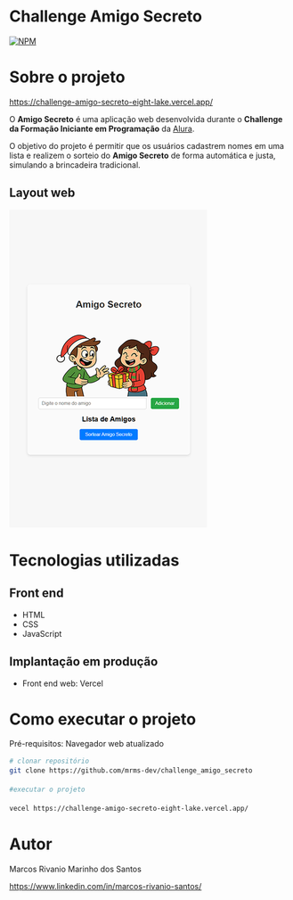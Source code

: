 # Challenge Amigo Secreto  
[![NPM](https://img.shields.io/npm/l/react)](https://github.com/mrms-dev/challenge_amigo_secreto/blob/main/LICENSE)  


# Sobre o projeto  

https://challenge-amigo-secreto-eight-lake.vercel.app/  

O **Amigo Secreto** é uma aplicação web desenvolvida durante o **Challenge da Formação Iniciante em Programação** da [Alura](https://www.alura.com.br/ "Site da Alura").  

O objetivo do projeto é permitir que os usuários cadastrem nomes em uma lista e realizem o sorteio do **Amigo Secreto** de forma automática e justa, simulando a brincadeira tradicional.  

## Layout web  
![Web 1](https://github.com/mrms-dev/challenge_amigo_secreto/blob/main/assets/mobile-amigo-secreto.png)


# Tecnologias utilizadas  
## Front end  
- HTML  
- CSS  
- JavaScript  

## Implantação em produção  
- Front end web: Vercel

# Como executar o projeto  

Pré-requisitos: Navegador web atualizado  

```bash
# clonar repositório
git clone https://github.com/mrms-dev/challenge_amigo_secreto

#executar o projeto

vecel https://challenge-amigo-secreto-eight-lake.vercel.app/
```


# Autor

Marcos Rivanio Marinho dos Santos

https://www.linkedin.com/in/marcos-rivanio-santos/
